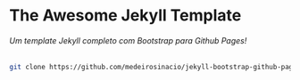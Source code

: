 # The Awesome Jekyll Template

###### Um template Jekyll completo com Bootstrap para Github Pages!



```sh
git clone https://github.com/medeirosinacio/jekyll-bootstrap-github-pages.git
```

